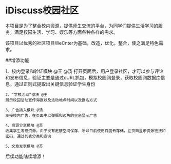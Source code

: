 # iDiscuss校园社区

  本项目是为了整合校内资源，提供师生交流的平台，为同学们提供生活学习的服务，满足校园生活、学习、娱乐等方面各种各样的需求。

  该项目以优秀的社区项目WeCnter为基础，改造，优化，整合，使之满足特色需求。
  
##增添功能

  1、校内登录和验证模块 @王 @汤
    打开页面后，用户登录社区，才可以参与评论和发布信息，验证主要是通过cURL抓包，模拟校园网登录，获取校园网数据库信息，通过正则式提取出关键信息验证学生身份
    
	2、“学校活动”模块 @王
    展示校园活动宣传海报以及活动地点时间以及报名方式
    
	3、广告插入模块 @汤
    承接校内广告，在页面中以弹框和边角的空余显示广告
    
	4、资源分享模块 @苏
    收集学生考研资源，由于没有足够空间保存，所以目前使用百度云存储，在页面显示资源链接和密码，通过列表分类和查询
    
	5、文章发表模块 @苏

  后续功能陆续增添！
